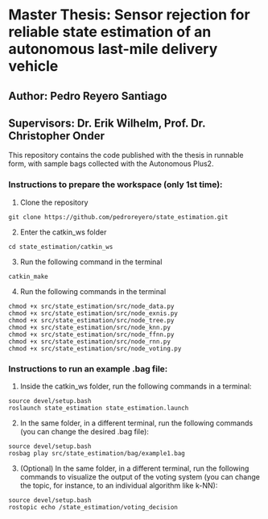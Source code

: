 # Master Thesis: Sensor rejection for reliable state estimation of an autonomous last-mile delivery vehicle
## Author: Pedro Reyero Santiago
## Supervisors: Dr. Erik Wilhelm, Prof. Dr. Christopher Onder

This repository contains the code published with the thesis in runnable form, with sample bags collected with the Autonomous Plus2.

### Instructions to prepare the workspace (only 1st time):
1. Clone the repository
```
git clone https://github.com/pedroreyero/state_estimation.git
```
2. Enter the catkin_ws folder
```
cd state_estimation/catkin_ws
```
3. Run the following command in the terminal
```
catkin_make
```
4. Run the following commands in the terminal
```
chmod +x src/state_estimation/src/node_data.py
chmod +x src/state_estimation/src/node_exnis.py
chmod +x src/state_estimation/src/node_tree.py
chmod +x src/state_estimation/src/node_knn.py
chmod +x src/state_estimation/src/node_ffnn.py
chmod +x src/state_estimation/src/node_rnn.py
chmod +x src/state_estimation/src/node_voting.py
```

### Instructions to run an example .bag file:
1. Inside the catkin_ws folder, run the following commands in a terminal:
```
source devel/setup.bash
roslaunch state_estimation state_estimation.launch
```
2. In the same folder, in a different terminal, run the following commands (you can change the desired .bag file):
```
source devel/setup.bash
rosbag play src/state_estimation/bag/example1.bag
```
3. (Optional) In the same folder, in a different terminal, run the following commands to visualize the output of the voting system (you can change the topic, for instance, to an individual algorithm like k-NN):
```
source devel/setup.bash
rostopic echo /state_estimation/voting_decision
```
